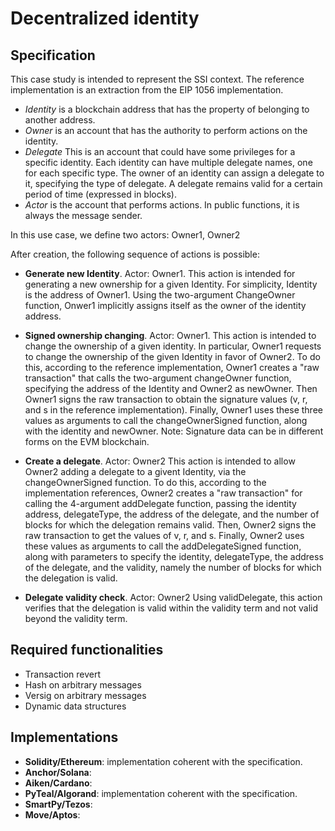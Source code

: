 # Decentralized identity

## Specification

This case study is intended to represent the SSI context.
The reference implementation is an extraction from the EIP 1056 implementation.
- *Identity* is a blockchain address that has the property of belonging to another address.
- *Owner* is an account that has the authority to perform actions on the identity.
- *Delegate* This is an account that could have some privileges for a specific identity. Each identity can have multiple delegate names, one for each specific type. The owner of an identity can assign a delegate to it, specifying the type of delegate. A delegate remains valid for a certain period of time (expressed in blocks).
- *Actor* is the account that performs actions. In public functions, it is always the message sender.

In this use case, we define two actors: Owner1, Owner2

After creation, the following sequence of actions is possible:
- **Generate new Identity**. Actor: Owner1.
This action is intended for generating a 
new ownership for a given Identity.  For simplicity, Identity is the address of Owner1.
Using the two-argument ChangeOwner function, Onwer1 implicitly assigns itself as the
owner of the identity address.

- **Signed ownership changing**. Actor: Owner1.
This action is intended to change the ownership of a given identity. In particular, Owner1 
requests to change the ownership of the given Identity in favor of Owner2.
To do this, according to the reference implementation, Owner1 creates a "raw transaction" that
calls the two-argument changeOwner function, specifying the address of the Identity and Owner2 
as newOwner. 
Then Owner1 signs the raw transaction to obtain the signature values (v, r, and s in the 
reference implementation). 
Finally, Owner1 uses these three values as arguments to call the changeOwnerSigned function, 
along with the identity and newOwner.
Note: Signature data can be in different forms on the EVM blockchain.

- **Create a delegate**. Actor: Owner2
This action is intended to allow Owner2 adding a delegate to a givent Identity, via the changeOwnerSigned function.
To do this, according to the implementation references, Owner2 creates a "raw transaction" for
calling the 4-argument addDelegate function, passing the identity address, delegateType, 
the address of the delegate, and the number of blocks for which the delegation remains valid. 
Then, Owner2 signs the raw transaction to get the values of v, r, and s. 
Finally, Owner2 uses these values as arguments to call the addDelegateSigned function, 
along with parameters to specify the identity, delegateType, the address of the delegate, 
and the validity, namely the number of blocks for which the delegation is valid.

- **Delegate validity check**. Actor: Owner2
Using validDelegate, this action verifies that the delegation is valid within the validity term and not valid beyond the validity term.

## Required functionalities

- Transaction revert
- Hash on arbitrary messages
- Versig on arbitrary messages
- Dynamic data structures

## Implementations

- **Solidity/Ethereum**: implementation coherent with the specification.
- **Anchor/Solana**: 
- **Aiken/Cardano**:
- **PyTeal/Algorand**: implementation coherent with the specification.
- **SmartPy/Tezos**:
- **Move/Aptos**:
